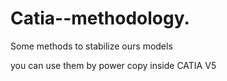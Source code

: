 # Catia--methodology.
Some methods to stabilize ours models

you can use them by power copy inside CATIA V5 
